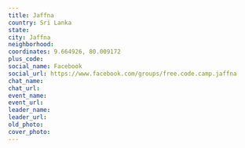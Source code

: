 ```yaml
---
title: Jaffna
country: Sri Lanka
state: 
city: Jaffna
neighborhood: 
coordinates: 9.664926, 80.009172
plus_code:
social_name: Facebook
social_url: https://www.facebook.com/groups/free.code.camp.jaffna
chat_name:
chat_url:
event_name:
event_url:
leader_name:
leader_url:
old_photo: 
cover_photo:
---
```

